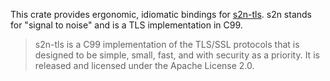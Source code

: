 This crate provides ergonomic, idiomatic bindings for [s2n-tls](https://github.com/aws/s2n-tls). s2n stands for "signal to noise" and is a TLS implementation in C99.
> s2n-tls is a C99 implementation of the TLS/SSL protocols that is designed to be simple, small, fast, and with security as a priority. It is released and licensed under the Apache License 2.0.
